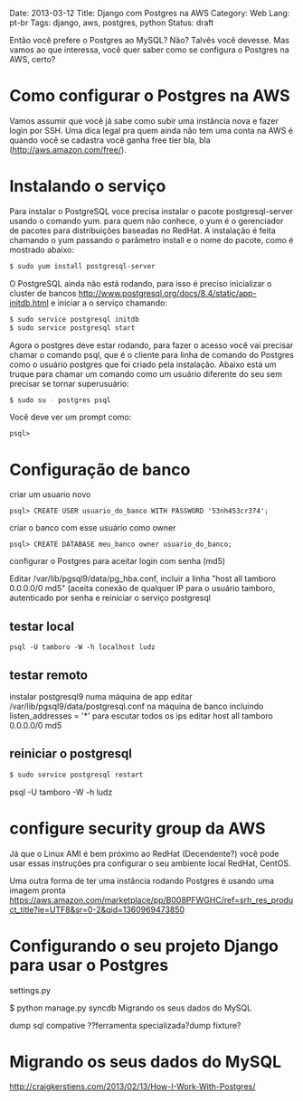 Date: 2013-03-12
Title: Django com Postgres na AWS
Category: Web
Lang: pt-br
Tags: django, aws, postgres, python
Status: draft

Então você prefere o Postgres ao MySQL? Não? Talvês você devesse. Mas vamos ao que interessa, você quer saber como se configura o Postgres na AWS, certo?

Como configurar o Postgres na AWS
===

Vamos assumir que você já sabe como subir uma instância nova e fazer login
por SSH. Uma dica legal pra quem ainda não tem uma conta na AWS é quando você se cadastra você ganha free tier bla, bla (http://aws.amazon.com/free/).

Instalando o serviço
===

Para instalar o PostgreSQL voce precisa instalar o pacote postgresql-server usando o comando yum. para quem não conhece, o yum é o gerenciador de pacotes para distribuições baseadas no RedHat. A instalação é feita chamando o yum passando o parâmetro install e o nome do pacote, como é mostrado abaixo:

```bash
$ sudo yum install postgresql-server
```

O PostgreSQL ainda não está rodando, para isso é preciso inicializar o cluster de bancos http://www.postgresql.org/docs/8.4/static/app-initdb.html e iniciar a  o serviço chamando:

```bash
$ sudo service postgresql initdb
$ sudo service postgresql start
```

Agora o postgres deve estar rodando, para fazer o acesso você vai precisar chamar o comando psql, que é o cliente para linha de comando do Postgres como o usuário postgres que foi criado pela instalação. Abaixo está um truque para chamar um comando como um usuário diferente do seu sem precisar se tornar superusuário:

```bash
$ sudo su - postgres psql
```

Você deve ver um prompt como:

    psql>

Configuração de banco
===

criar um usuario novo

    psql> CREATE USER usuario_do_banco WITH PASSWORD '53nh453cr374';

criar o banco com esse usuário como owner

    psql> CREATE DATABASE meu_banco owner usuario_do_banco;


configurar o Postgres para aceitar login com senha (md5)

Editar /var/lib/pgsql9/data/pg_hba.conf, incluir a linha "host    all             tamboro         0.0.0.0/0               md5" (aceita conexão de qualquer IP para o usuário tamboro, autenticado por senha e reiniciar o serviço postgresql

testar local
---

    psql -U tamboro -W -h localhost ludz

testar remoto
---

instalar postgresql9 numa máquina de app
editar /var/lib/pgsql9/data/postgresql.conf na máquina de banco incluindo listen_addresses = '*' para escutar todos os ips
editar host    all             tamboro         0.0.0.0/0               md5

reiniciar o postgresql
---

```bash
$ sudo service postgresql restart
```

psql -U tamboro -W -h ludz

configure security group da AWS
===

Já que o Linux AMI é bem próximo ao RedHat (Decendente?) você pode usar essas instruções pra configurar o seu ambiente local RedHat, CentOS.

Uma outra forma de ter uma instância rodando Postgres é usando uma imagem pronta <https://aws.amazon.com/marketplace/pp/B008PFWGHC/ref=srh_res_product_title?ie=UTF8&sr=0-2&qid=1360969473850>


Configurando o seu projeto Django para usar o Postgres
===

settings.py

$ python manage.py syncdb
Migrando os seus dados do MySQL

dump sql compative
??ferramenta
specializada?dump fixture?

Migrando os seus dados do MySQL
===



<http://craigkerstiens.com/2013/02/13/How-I-Work-With-Postgres/>
